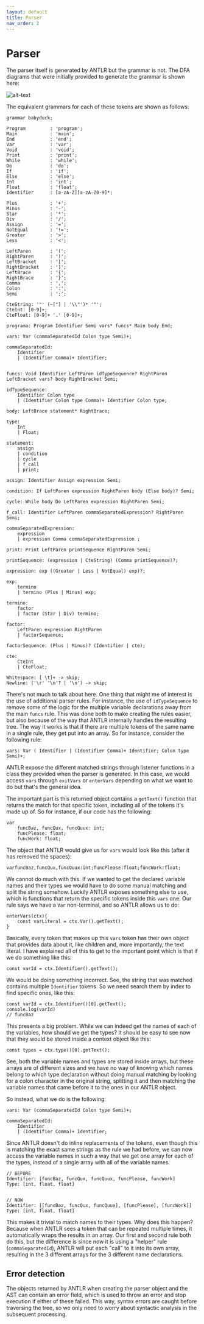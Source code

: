 ```yaml
---
layout: default
title: Parser
nav_order: 2
---
```


# Parser

The parser itself is generated by ANTLR but the grammar is not. The DFA diagrams that were initially
provided to generate the grammar is shown here:

![alt-text](https://github-production-user-asset-6210df.s3.amazonaws.com/46984294/278871847-c1bce5d0-7be5-463e-96a3-4c194ee450d3.png)

The equivalent grammars for each of these tokens are shown as follows:

```
grammar babyduck;

Program         : 'program';
Main            : 'main';
End             : 'end';
Var             : 'var';
Void            : 'void';
Print           : 'print';
While           : 'while';
Do              : 'do';
If              : 'if';
Else            : 'else';
Int             : 'int';
Float           : 'float';
Identifier      : [a-zA-Z][a-zA-Z0-9]*;

Plus            : '+';
Minus           : '-';
Star            : '*';
Div             : '/';
Assign          : '=';
NotEqual        : '!=';
Greater         : '>';
Less            : '<';

LeftParen       : '(';
RightParen      : ')';
LeftBracket     : '[';
RightBracket    : ']';
LeftBrace       : '{';
RightBrace      : '}';
Comma           : ',';
Colon           : ':';
Semi            : ';';

CteString: '"' (~["] | '\\"')* '"';
CteInt: [0-9]+;
CteFloat: [0-9]+ '.' [0-9]+;

programa: Program Identifier Semi vars* funcs* Main body End;

vars: Var (commaSeparatedId Colon type Semi)+;

commaSeparatedId:
    Identifier
    | (Identifier Comma)+ Identifier;


funcs: Void Identifier LeftParen idTypeSequence? RightParen LeftBracket vars? body RightBracket Semi;

idTypeSequence:
    Identifier Colon type
    | (Identifier Colon type Comma)+ Identifier Colon type;

body: LeftBrace statement* RightBrace;

type:
    Int
    | Float;

statement:
    assign
    | condition
    | cycle
    | f_call
    | print;

assign: Identifier Assign expression Semi;

condition: If LeftParen expression RightParen body (Else body)? Semi;

cycle: While body Do LeftParen expression RightParen Semi;

f_call: Identifier LeftParen commaSeparatedExpression? RightParen Semi;

commaSeparatedExpression:
    expression
    | expression Comma commaSeparatedExpression ;

print: Print LeftParen printSequence RightParen Semi;

printSequence: (expression | CteString) (Comma printSequence)?;

expression: exp ((Greater | Less | NotEqual) exp)?;

exp:
    termino
    | termino (Plus | Minus) exp;

termino:
    factor
    | factor (Star | Div) termino;

factor:
    LeftParen expression RightParen
    | factorSequence;

factorSequence: (Plus | Minus)? (Identifier | cte);

cte:
    CteInt
    | CteFloat;

Whitespace: [ \t]+ -> skip;
Newline: ('\r' '\n'? | '\n') -> skip;
```

There's not much to talk about here. One thing that might me of interest is the use of additional parser rules.
For instance, the use of `idTypeSequence` to remove some of the logic for the multiple variable declarations
away from the main `funcs` rule. This was done both to make creating the rules easier, but also because
of the way that ANTLR internally handles the resulting tree. The way it works is that if there are multiple
tokens of the same name in a single rule, they get put into an array. So for instance, consider the following
rule:

```
vars: Var ( Identifier | (Identifier Comma)+ Identifier; Colon type Semi)+;
```

ANTLR expose the different matched strings through listener functions in a class they provided when the parser
is generated. In this case, we would access `vars` through `exitVars` or `enterVars` depending on what we want
to do but that's the general idea.

The important part is this returned object contains a `getText()` function that returns the match for that specific
token, including all of the tokens it's made up of. So for instance, if our code has the following:

```
var
    funcBaz, funcQux, funcQuux: int;
    funcPlease: float;
    funcWork: float;
```

The object that ANTLR would give us for `vars` would look like this (after it has removed the spaces):

```
varfuncBaz,funcQux,funcQuux:int;funcPlease:float;funcWork:float;
```

We cannot do much with this. If we wanted to get the declared variable names and their types we would have
to do some manual matching and split the string somehow. Luckily ANTLR exposes something else to use, which
is functions that return the specific tokens inside this `vars` one. Our rule says we have a `Var` non-terminal,
and so ANTLR allows us to do:

```
enterVars(ctx){
    const varLiteral = ctx.Var().getText();
}
```

Basically, every token that makes up this `vars` token has their own object that provides data about it, like children
and, more importantly, the text literal. I have explained all of this to get to the important point which is that if we do
something like this:

```
const varId = ctx.Identifier().getText();
```

We would be doing something incorrect. See, the string that was matched contains multiple `Identifier` tokens. So
we need search them by index to find specific ones, like this:

```
const varId = ctx.Identifier()[0].getText();
console.log(varId)
// funcBaz
```

This presents a big problem. While we can indeed get the names of each of the variables, how should we get the types?
It should be easy to see now that they would be stored inside a context object like this:

```
const types = ctx.type()[0].getText();
```

See, both the variable names and types are stored inside arrays, but these arrays are of different sizes and we have
no way of knowing which names belong to which type declaration without doing manual matching by looking for
a colon character in the original string, splitting it and then matching the variable names that came before it
to the ones in our ANTLR object.

So instead, what we do is the following:

```
vars: Var (commaSeparatedId Colon type Semi)+;

commaSeparatedId:
    Identifier
    | (Identifier Comma)+ Identifier;
```

Since ANTLR doesn't do inline replacements of the tokens, even though this is matching the exact same strings as the rule
we had before, we can now access the variable names in such a way that we get one array for each of the types, instead
of a single array with all of the variable names.

```
// BEFORE
Identifier: [funcBaz, funcQux, funcQuux, funcPlease, funcWork]
Type: [int, float, float]


// NOW
Identifier: [[funcBaz, funcQux, funcQuux], [funcPlease], [funcWork]]
Type: [int, float, float]

```

This makes it trivial to match names to their types. Why does this happen? Because when ANTLR sees a token that
can be repeated multiple times, it automatically wraps the results in an array. Our first and second rule
both do this, but the difference is since now it is using a "helper" rule (`commaSeparatedId`), ANTLR will
put each "call" to it into its own array, resulting in the 3 different arrays for the 3 different name declarations.

## Error detection

The objects returned by ANTLR when creating the parser object and the AST can contain an error field, which
is used to throw an error and stop execution if either of these failed. This way, syntax errors are caught
before traversing the tree, so we only need to worry about syntactic analysis in the subsequent processing.
